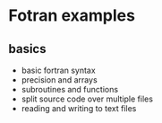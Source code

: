 # Fotran examples

basics
-----------
* basic fortran syntax
* precision and arrays
* subroutines and functions
* split source code over multiple files
* reading and writing to text files
